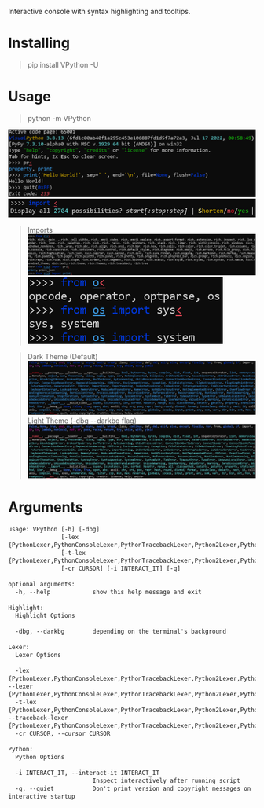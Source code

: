 Interactive console with syntax highlighting and tooltips.

# Installing

> pip install VPython -U

# Usage

> python -m VPython

![](screenshots/main.png)
![](screenshots/many_options.png)

> Imports
![](screenshots/import_hints.png)
![](screenshots/import.png)

> Dark Theme (Default)
![](screenshots/dark_theme.png)
> Light Theme (-dbg --darkbg flag)
![](screenshots/light_theme.png)


# Arguments
```
usage: VPython [-h] [-dbg]
               [-lex {PythonLexer,PythonConsoleLexer,PythonTracebackLexer,Python2Lexer,Python2TracebackLexer,CythonLexer,DgLexer,NumPyLexer}]
               [-t-lex {PythonLexer,PythonConsoleLexer,PythonTracebackLexer,Python2Lexer,Python2TracebackLexer,CythonLexer,DgLexer,NumPyLexer}]
               [-cr CURSOR] [-i INTERACT_IT] [-q]

optional arguments:
  -h, --help            show this help message and exit

Highlight:
  Highlight Options

  -dbg, --darkbg        depending on the terminal's background

Lexer:
  Lexer Options

  -lex {PythonLexer,PythonConsoleLexer,PythonTracebackLexer,Python2Lexer,Python2TracebackLexer,CythonLexer,DgLexer,NumPyLexer}, --lexer {PythonLexer,PythonConsoleLexer,PythonTracebackLexer,Python2Lexer,Python2TracebackLexer,CythonLexer,DgLexer,NumPyLexer}
  -t-lex {PythonLexer,PythonConsoleLexer,PythonTracebackLexer,Python2Lexer,Python2TracebackLexer,CythonLexer,DgLexer,NumPyLexer}, --traceback-lexer {PythonLexer,PythonConsoleLexer,PythonTracebackLexer,Python2Lexer,Python2TracebackLexer,CythonLexer,DgLexer,NumPyLexer}
  -cr CURSOR, --cursor CURSOR

Python:
  Python Options

  -i INTERACT_IT, --interact-it INTERACT_IT
                        Inspect interactively after running script
  -q, --quiet           Don't print version and copyright messages on interactive startup
```
